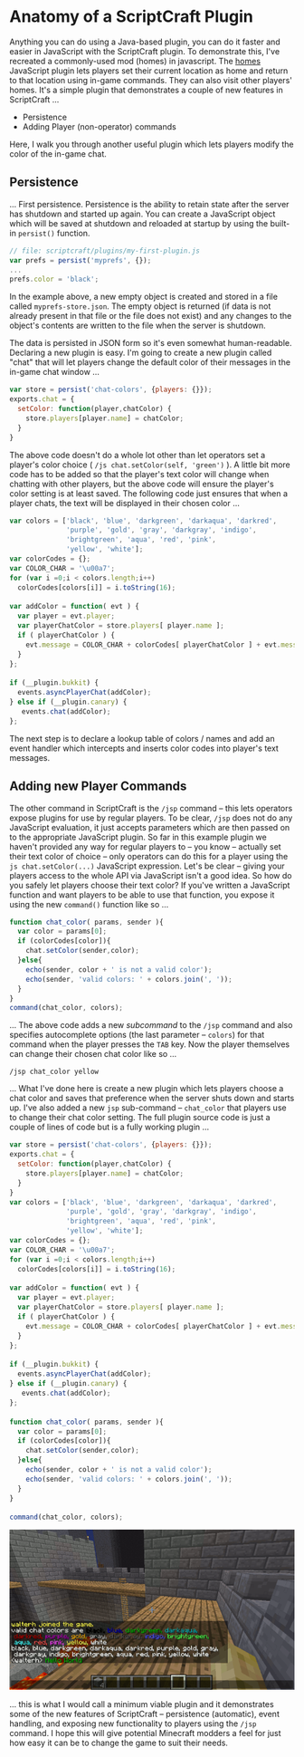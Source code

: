 # Anatomy of a ScriptCraft Plugin

Anything you can do using a Java-based plugin, you can do it 
faster and easier in JavaScript with the ScriptCraft plugin. To 
demonstrate this, I've recreated a commonly-used mod (homes) in 
javascript. The [homes][homes] JavaScript plugin lets players set their current 
location as home and return to that location using in-game commands. 
They can also visit other players' homes. It's a simple plugin that 
demonstrates a couple of new features in ScriptCraft &hellip;

 * Persistence
 * Adding Player (non-operator) commands

[homes]:  /src/main/js/plugins/homes/homes.js

Here, I walk you through another useful plugin which lets players modify the color of the in-game chat.

## Persistence
&hellip; First persistence. Persistence is the ability to retain state
after the server has shutdown and started up again. You can create a
JavaScript object which will be saved at shutdown and reloaded at
startup by using the built-in `persist()` function.

```javascript
// file: scriptcraft/plugins/my-first-plugin.js
var prefs = persist('myprefs', {});
...
prefs.color = 'black';
```
In the example above, a new empty object is created and stored in a file called `myprefs-store.json`. The empty object is returned (if data is not already present in that file or the file does not exist) and any changes to the object's contents are written to the file when the server is shutdown.

The data is persisted in JSON form so it's even somewhat
human-readable. Declaring a new plugin is easy. I'm going to create a
new plugin called "chat" that will let players change the default
color of their messages in the in-game chat window &hellip;

```javascript
var store = persist('chat-colors', {players: {}});
exports.chat = { 
  setColor: function(player,chatColor) { 
    store.players[player.name] = chatColor;
  }
}
```
The above code doesn't do a whole lot other than let operators set a 
player's color choice ( `/js chat.setColor(self, 'green')` ). A little 
bit more code has to be added so that the player's text color will 
change when chatting with other players, but the above code will ensure 
the player's color setting is at least saved. The following code just 
ensures that when a player chats, the text will be displayed in their 
chosen color &hellip;

```javascript
var colors = ['black', 'blue', 'darkgreen', 'darkaqua', 'darkred',
              'purple', 'gold', 'gray', 'darkgray', 'indigo',
              'brightgreen', 'aqua', 'red', 'pink',
              'yellow', 'white'];
var colorCodes = {};
var COLOR_CHAR = '\u00a7';
for (var i =0;i < colors.length;i++) 
  colorCodes[colors[i]] = i.toString(16);

var addColor = function( evt ) {
  var player = evt.player;
  var playerChatColor = store.players[ player.name ];
  if ( playerChatColor ) {
    evt.message = COLOR_CHAR + colorCodes[ playerChatColor ] + evt.message;
  }
};

if (__plugin.bukkit) {
  events.asyncPlayerChat(addColor);
} else if (__plugin.canary) {
   events.chat(addColor);
};
```
        
The next step is to declare a lookup table of colors / names and add an event 
handler which intercepts and inserts color codes into player's text 
messages. 

## Adding new Player Commands
The other command in ScriptCraft is the `/jsp` command &ndash; this lets 
operators expose plugins for use by regular players. To be clear, `/jsp` 
does not do any JavaScript evaluation, it just accepts parameters which 
are then passed on to the appropriate JavaScript plugin. So far in this 
example plugin we haven't provided any way for regular players to &ndash; you 
know &ndash; actually set their text color of choice &ndash; only operators can do 
this for a player using the `js chat.setColor(...)` JavaScript 
expression. Let's be clear &ndash; giving your players access to the whole API 
via JavaScript isn't a good idea. So how do you safely let players 
choose their text color? If you've written a JavaScript function and 
want players to be able to use that function, you expose it using the 
new `command()` function like so &hellip;

```javascript
function chat_color( params, sender ){
  var color = params[0];
  if (colorCodes[color]){
    chat.setColor(sender,color);
  }else{
    echo(sender, color + ' is not a valid color');
    echo(sender, 'valid colors: ' + colors.join(', '));
  }
}
command(chat_color, colors);
```

&hellip; The above code adds a new *subcommand* to the `/jsp` command and 
also specifies autocomplete options (the last parameter &ndash; `colors`) for 
that command when the player presses the `TAB` key. Now the player 
themselves can change their chosen chat color like so &hellip;

    /jsp chat_color yellow

&hellip; What I've done here is create a new plugin which lets players choose 
a chat color and saves that preference when the server shuts down and 
starts up. I've also added a new `jsp` sub-command &ndash; `chat_color` that 
players use to change their chat color setting. The full plugin source 
code is just a couple of lines of code but is a fully working plugin &hellip;

```javascript
var store = persist('chat-colors', {players: {}});
exports.chat = { 
  setColor: function(player,chatColor) { 
    store.players[player.name] = chatColor;
  }
}
var colors = ['black', 'blue', 'darkgreen', 'darkaqua', 'darkred',
              'purple', 'gold', 'gray', 'darkgray', 'indigo',
              'brightgreen', 'aqua', 'red', 'pink',
              'yellow', 'white'];
var colorCodes = {};
var COLOR_CHAR = '\u00a7';
for (var i =0;i < colors.length;i++) 
  colorCodes[colors[i]] = i.toString(16);

var addColor = function( evt ) {
  var player = evt.player;
  var playerChatColor = store.players[ player.name ];
  if ( playerChatColor ) {
    evt.message = COLOR_CHAR + colorCodes[ playerChatColor ] + evt.message;
  }
};

if (__plugin.bukkit) {
  events.asyncPlayerChat(addColor);
} else if (__plugin.canary) {
   events.chat(addColor);
};

function chat_color( params, sender ){
  var color = params[0];
  if (colorCodes[color]){
    chat.setColor(sender,color);
  }else{
    echo(sender, color + ' is not a valid color');
    echo(sender, 'valid colors: ' + colors.join(', '));
  }
}

command(chat_color, colors);
```
    
![Chat Color plugin][1]

&hellip; this is what I would call a minimum viable plugin and it 
demonstrates some of the new features of ScriptCraft &ndash; persistence 
(automatic), event handling, and exposing new functionality to players 
using the `/jsp` command. I hope this will give potential Minecraft 
modders a feel for just how easy it can be to change the game to suit 
their needs. 

[1]: img/scriptcraft-chat-color.png

